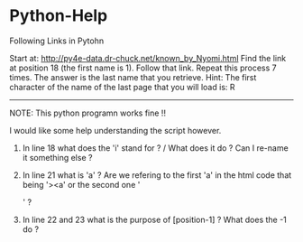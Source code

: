 # Python-Help
Following Links in Pytohn

Start at: http://py4e-data.dr-chuck.net/known_by_Nyomi.html
Find the link at position 18 (the first name is 1). Follow that link. Repeat this process 7 times. The answer is the last name that you retrieve.
Hint: The first character of the name of the last page that you will load is: R

----
NOTE: This python programn works fine !! 

I would like some help understanding the script however. 

1. In line 18 what does the 'i' stand for ? / What does it do ? Can I re-name it something else ?



2. In line 21 what is 'a' ? Are we refering to the first 'a' in the html code that being '><a' or the second one '</a></li>' ?



3. In line 22 and 23 what is the purpose of [position-1] ? What does the -1 do ?
